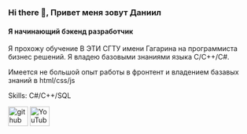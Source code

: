 ### Hi there 👋, Привет меня зовут Даниил
#### Я начинающий бэкенд разработчик
Я прохожу обучение В ЭТИ СГТУ имени Гагарина на программиста бизнес решений. Я владею базовыми знаниями языка С/С++/С#.

Имеется не большой опыт работы в фронтент и владением базавых знаний в html/css/js 

Skills: С#/C++/SQL



[<img src='https://cdn.jsdelivr.net/npm/simple-icons@3.0.1/icons/github.svg' alt='github' height='40'>](https://github.com/AkiWeb2)  [<img src='https://cdn.jsdelivr.net/npm/simple-icons@3.0.1/icons/youtube.svg' alt='YouTube' height='40'>](https://www.youtube.com/channel/https://www.youtube.com/channel/UCyBWbgtH7mL2_aaQ3tRfewg)  

